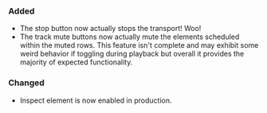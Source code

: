 ### Added
- The stop button now actually stops the transport! Woo!
- The track mute buttons now actually mute the elements scheduled within the muted rows. This feature isn't complete and may exhibit some weird behavior if toggling during playback but overall it provides the majority of expected functionality.

### Changed
- Inspect element is now enabled in production.
